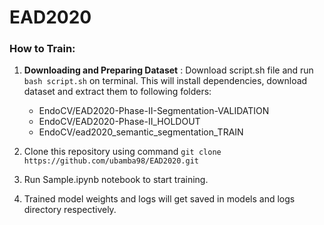 # EAD2020


### How to Train:
 1. **Downloading and Preparing Dataset** : Download script.sh file  and run `bash script.sh` on terminal. This will install dependencies, download dataset and extract them to following folders:
	 - EndoCV/EAD2020-Phase-II-Segmentation-VALIDATION
	 - EndoCV/EAD2020-Phase-II_HOLDOUT
	 - EndoCV/ead2020_semantic_segmentation_TRAIN

2. Clone this repository using command `git clone https://github.com/ubamba98/EAD2020.git`
3. Run Sample.ipynb notebook to start training. 
4. Trained model weights and logs will get saved in models and logs directory respectively.
